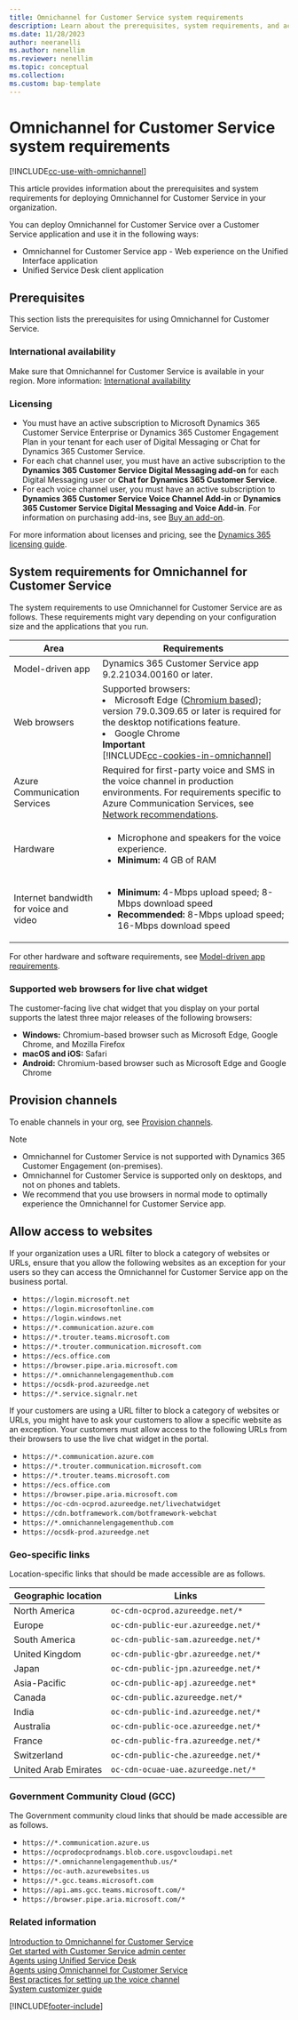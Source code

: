```yaml
---
title: Omnichannel for Customer Service system requirements
description: Learn about the prerequisites, system requirements, and accessible websites for deploying and using Omnichannel for Customer Service.
ms.date: 11/28/2023
author: neeranelli
ms.author: nenellim
ms.reviewer: nenellim
ms.topic: conceptual
ms.collection:
ms.custom: bap-template
---
```


# Omnichannel for Customer Service system requirements

[!INCLUDE[cc-use-with-omnichannel](../../includes/cc-use-with-omnichannel.md)]

This article provides information about the prerequisites and system requirements for deploying Omnichannel for Customer Service in your organization.

You can deploy Omnichannel for Customer Service over a Customer Service application and use it in the following ways:

- Omnichannel for Customer Service app - Web experience on the Unified Interface application
- Unified Service Desk client application

## Prerequisites

This section lists the prerequisites for using Omnichannel for Customer Service.

### International availability

Make sure that Omnichannel for Customer Service is available in your region. More information: [International availability](international-availability.md)

### Licensing

- You must have an active subscription to Microsoft Dynamics 365 Customer Service Enterprise or Dynamics 365 Customer Engagement Plan in your tenant for each user of Digital Messaging or Chat for Dynamics 365 Customer Service.
- For each chat channel user, you must have an active subscription to the **Dynamics 365 Customer Service Digital Messaging add-on** for each Digital Messaging user or **Chat for Dynamics 365 Customer Service**.
- For each voice channel user, you must have an active subscription to **Dynamics 365 Customer Service Voice Channel Add-in** or **Dynamics 365 Customer Service Digital Messaging and Voice Add-in**. For information on purchasing add-ins, see [Buy an add-on](/microsoft-365/commerce/buy-or-edit-an-add-on?view=o365-worldwide#buy-an-add-on&preserve-view=true).

For more information about licenses and pricing, see the [Dynamics 365 licensing guide](https://go.microsoft.com/fwlink/p/?LinkId=866544).

## System requirements for Omnichannel for Customer Service

The system requirements to use Omnichannel for Customer Service are as follows. These requirements might vary depending on your configuration size and the applications that you run.

| Area | Requirements |
|----------|----------|
| Model-driven app | Dynamics 365 Customer Service app 9.2.21034.00160 or later.  |
| Web browsers | Supported browsers:<li> Microsoft Edge ([Chromium based](https://support.microsoft.com/help/4501095/download-the-new-microsoft-edge-based-on-chromium)); version 79.0.309.65 or later is required for the desktop notifications feature. </li> <li> Google Chrome </li> **Important**<br> [!INCLUDE[cc-cookies-in-omnichannel](../../includes/cc-cookies-in-omnichannel.md)] |
| Azure Communication Services |Required for first-party voice and SMS in the voice channel in production environments. For requirements specific to Azure Communication Services, see [Network recommendations](/azure/communication-services/concepts/voice-video-calling/network-requirements). |
| Hardware | <ul><li>Microphone and speakers for the voice experience.</li><li>**Minimum:** 4 GB of RAM</li><ul> |
| Internet bandwidth for voice and video |<ul><li>**Minimum:** 4-Mbps upload speed; 8-Mbps download speed</li><li>**Recommended:** 8-Mbps upload speed; 16-Mbps download speed</li></ul> |

For other hardware and software requirements, see [Model-driven app requirements](/power-platform/admin/web-application-requirements).

### Supported web browsers for live chat widget<a name="browsers-for-chat"></a>

The customer-facing live chat widget that you display on your portal supports the latest three major releases of the following browsers:

- **Windows:** Chromium-based browser such as Microsoft Edge, Google Chrome, and Mozilla Firefox
- **macOS and iOS:** Safari
- **Android:** Chromium-based browser such as Microsoft Edge and Google Chrome

## Provision channels

To enable channels in your org, see [Provision channels](/dynamics365/contact-center/implement/provision-channels#set-up-channels).

> [!NOTE]
>
> - Omnichannel for Customer Service is not supported with Dynamics 365 Customer Engagement (on-premises).
> - Omnichannel for Customer Service is supported only on desktops, and not on phones and tablets.
> - We recommend that you use browsers in normal mode to optimally experience the Omnichannel for Customer Service app.

## Allow access to websites

If your organization uses a URL filter to block a category of websites or URLs, ensure that you allow the following websites as an exception for your users so they can access the Omnichannel for Customer Service app on the business portal.

- `https://login.microsoft.net`
- `https://login.microsoftonline.com`
- `https://login.windows.net`
- `https://*.communication.azure.com`
- `https://*.trouter.teams.microsoft.com`
- `https://*.trouter.communication.microsoft.com`
- `https://ecs.office.com`
- `https://browser.pipe.aria.microsoft.com`
- `https://*.omnichannelengagementhub.com`
- `https://ocsdk-prod.azureedge.net`
- `https://*.service.signalr.net`

If your customers are using a URL filter to block a category of websites or URLs, you might have to ask your customers to allow a specific website as an exception. Your customers must allow access to the following URLs from their browsers to use the live chat widget in the portal.

- `https://*.communication.azure.com`
- `https://*.trouter.communication.microsoft.com`
- `https://*.trouter.teams.microsoft.com`
- `https://ecs.office.com`
- `https://browser.pipe.aria.microsoft.com`
- `https://oc-cdn-ocprod.azureedge.net/livechatwidget`
- `https://cdn.botframework.com/botframework-webchat`
- `https://*.omnichannelengagementhub.com`
- `https://ocsdk-prod.azureedge.net`

### Geo-specific links

Location-specific links that should be made accessible are as follows.

| Geographic location | Links |
|-------------------------------|----------------------------------|
| North America | `oc-cdn-ocprod.azureedge.net/*`|
| Europe | `oc-cdn-public-eur.azureedge.net/*`|
| South America | `oc-cdn-public-sam.azureedge.net/*`|
| United Kingdom | `oc-cdn-public-gbr.azureedge.net/*`|
| Japan | `oc-cdn-public-jpn.azureedge.net/*`|
| Asia-Pacific | `oc-cdn-public-apj.azureedge.net*`|
| Canada | `oc-cdn-public.azureedge.net/*`|
| India | `oc-cdn-public-ind.azureedge.net/*`|
| Australia | `oc-cdn-public-oce.azureedge.net/*`|
| France | `oc-cdn-public-fra.azureedge.net/*`|
| Switzerland | `oc-cdn-public-che.azureedge.net/*` |
| United Arab Emirates | `oc-cdn-ocuae-uae.azureedge.net/*`|

### Government Community Cloud (GCC)

The Government community cloud links that should be made accessible are as follows.

- `https://*.communication.azure.us`
- `https://ocprodocprodnamgs.blob.core.usgovcloudapi.net`
- `https://*.omnichannelengagementhub.us/*`
- `https://oc-auth.azurewebsites.us`
- `https://*.gcc.teams.microsoft.com`
- `https://api.ams.gcc.teams.microsoft.com/*`
- `https://browser.pipe.aria.microsoft.com/*`

### Related information

[Introduction to Omnichannel for Customer Service](introduction-omnichannel.md)  
[Get started with Customer Service admin center](cs-admin-center.md)  
[Agents using Unified Service Desk](../../unified-service-desk/oc-usd/omnichannel-agent.md)  
[Agents using Omnichannel for Customer Service](../use/omnichannel-customer-service-app-agent.md)  
[Best practices for setting up the voice channel](voice-channel-best-practices.md)  
[System customizer guide](../administer/omnichannel-customizer.md)  


[!INCLUDE[footer-include](../../includes/footer-banner.md)]
